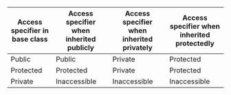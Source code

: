 | Access specifier in base class | Access specifier when inherited publicly | Access specifier when inherited privately | Access specifier when inherited protectedly |
|--------------------------------|------------------------------------------|-------------------------------------------|---------------------------------------------|
| Public                         | Public                                   | Private                                   | Protected                                   |
| Protected                      | Protected                                | Private                                   | Protected                                   |
| Private                        | Inaccessible                             | Inaccessible                              | Inaccessible                                |